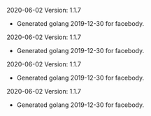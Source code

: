 2020-06-02 Version: 1.1.7
- Generated golang 2019-12-30 for facebody.

2020-06-02 Version: 1.1.7
- Generated golang 2019-12-30 for facebody.

2020-06-02 Version: 1.1.7
- Generated golang 2019-12-30 for facebody.

2020-06-02 Version: 1.1.7
- Generated golang 2019-12-30 for facebody.

